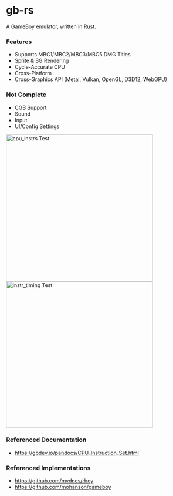 # gb-rs

A GameBoy emulator, written in Rust.

### Features
- Supports MBC1/MBC2/MBC3/MBC5 DMG Titles
- Sprite & BG Rendering
- Cycle-Accurate CPU
- Cross-Platform
- Cross-Graphics API (Metal, Vulkan, OpenGL, D3D12, WebGPU)

### Not Complete
- CGB Support
- Sound
- Input
- UI/Config Settings

<img width="400" alt="cpu_instrs Test" src="https://github.com/IsaacMarovitz/gb-rs/assets/42140194/a1b62888-0efa-4132-93fe-7ee812f7c73e">
<img width="400" alt="instr_timing Test" src="https://github.com/IsaacMarovitz/gb-rs/assets/42140194/56fe26c1-cc4b-498e-9fd0-26a3d109c0ba">


### Referenced Documentation
- https://gbdev.io/pandocs/CPU_Instruction_Set.html

### Referenced Implementations
- https://github.com/mvdnes/rboy
- https://github.com/mohanson/gameboy
